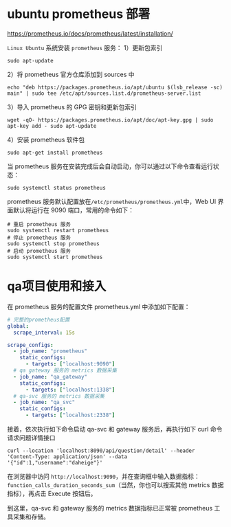 # ubuntu prometheus 部署
https://prometheus.io/docs/prometheus/latest/installation/

`Linux Ubuntu` 系统安装 `prometheus` 服务：
1）更新包索引
```shell
sudo apt-update
```

2）将 prometheus 官方仓库添加到 sources 中
```shell
echo "deb https://packages.prometheus.io/apt/ubuntu $(lsb_release -sc) main" | sudo tee /etc/apt/sources.list.d/prometheus-server.list
```

3）导入 prometheus 的 GPG 密钥和更新包索引
```shell
wget -qO- https://packages.prometheus.io/apt/doc/apt-key.gpg | sudo apt-key add - sudo apt-update
```
4）安装 prometheus 软件包
```shell
sudo apt-get install prometheus
```
当 prometheus 服务在安装完成后会自动启动，你可以通过以下命令查看运行状态：
```shell
sudo systemctl status prometheus
```

prometheus 服务默认配置放在`/etc/prometheus/prometheus.yml`中，Web UI 界面默认将运行在 9090 端口，常用的命令如下：
```shell
# 重启 prometheus 服务
sudo systemctl restart prometheus
# 停止 prometheus 服务
sudo systemctl stop prometheus
# 启动 prometheus 服务
sudo systemctl start prometheus
```

# qa项目使用和接入
在 prometheus 服务的配置文件 prometheus.yml 中添加如下配置：
```yaml
# 完整的prometheus配置
global:
  scrape_interval: 15s

scrape_configs:
  - job_name: "prometheus"
    static_configs:
      - targets: ["localhost:9090"]
  # qa gateway 服务的 metrics 数据采集
  - job_name: "qa_gateway"
    static_configs:
      - targets: ["localhost:1338"]
  # qa-svc 服务的 metrics 数据采集
  - job_name: "qa_svc"
    static_configs:
      - targets: ["localhost:2338"]
```

接着，依次执行如下命令启动 qa-svc 和 gateway 服务后，再执行如下 curl 命令请求问题详情接口
```shell
curl --location 'localhost:8090/api/question/detail' --header 'Content-Type: application/json' --data '{"id":1,"username":"daheige"}'
```

在浏览器中访问 `http://localhost:9090`，并在查询框中输入数据指标：
`function_calls_duration_seconds_sum`（当然，你也可以搜索其他 metrics 数据指标），再点击 Execute 按钮后。

到这里，qa-svc 和 gateway 服务的 metrics 数据指标已正常被 prometheus 工具采集和存储。